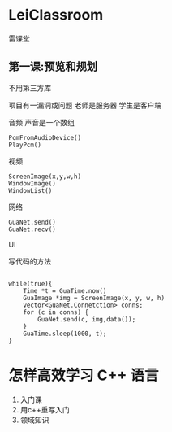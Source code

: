 # LeiClassroom
雷课堂
## 第一课:预览和规划
不用第三方库

项目有一漏洞或问题
    老师是服务器
    学生是客户端

音频
声音是一个数组

    PcmFromAudioDevice()
    PlayPcm()

视频

    ScreenImage(x,y,w,h)
    WindowImage()
    WindowList()

网络

    GuaNet.send()
    GuaNet.recv()

UI


写代码的方法

```

while(true){
    Time *t = GuaTime.now()
    GuaImage *img = ScreenImage(x, y, w, h)
    vector<GuaNet.Connetction> conns;
    for (c in conns) {
        GuaNet.send(c, img,data());
    }
    GuaTime.sleep(1000, t);
}
```

# 怎样高效学习 C++ 语言

1. 入门课
2. 用c++重写入门
3. 领域知识

